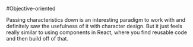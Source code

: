 #Objective-oriented

Passing characteristics down is an interesting paradigm to work with and definitely
saw the usefulness of it with character design. But it just feels really similar to
using components in React, where you find reusable code and then build off of that.

